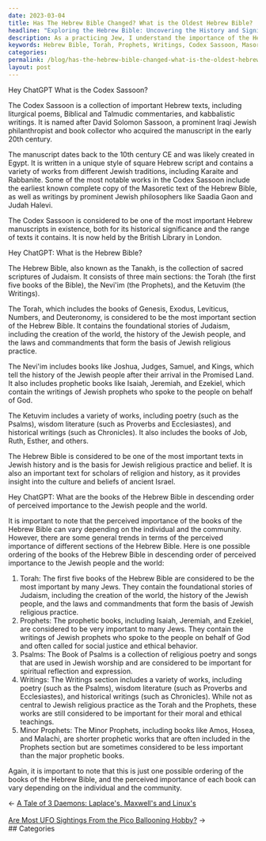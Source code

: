 ```yaml
---
date: 2023-03-04
title: Has The Hebrew Bible Changed? What is the Oldest Hebrew Bible?
headline: "Exploring the Hebrew Bible: Uncovering the History and Significance of the Torah, Prophets, and Writings."
description: As a practicing Jew, I understand the importance of the Hebrew Bible, which is composed of the Torah, Prophets, and Writings. The Codex Sassoon is a 10th century collection of these sacred texts, including the earliest known complete copy of the Masoretic text, as well as writings from prominent Jewish philosophers. I recognize the importance of the Torah and the Prophets, and appreciate the moral and ethical teachings of the literature and historical writings.
keywords: Hebrew Bible, Torah, Prophets, Writings, Codex Sassoon, Masoretic Text, Jewish Philosophy, Liturgical Poems, Biblical Commentaries, Talmudic Commentaries, Kabbalistic Writings, Judaism, Proverbs, Ecclesiastes, Historical Writings, Chronicles, Minor Prophets, Amos, Hosea, Malachi
categories: 
permalink: /blog/has-the-hebrew-bible-changed-what-is-the-oldest-hebrew-bible/
layout: post
---
```



Hey ChatGPT What is the Codex Sassoon?

The Codex Sassoon is a collection of important Hebrew texts, including
liturgical poems, Biblical and Talmudic commentaries, and kabbalistic writings.
It is named after David Solomon Sassoon, a prominent Iraqi Jewish
philanthropist and book collector who acquired the manuscript in the early 20th
century.

The manuscript dates back to the 10th century CE and was likely created in
Egypt. It is written in a unique style of square Hebrew script and contains a
variety of works from different Jewish traditions, including Karaite and
Rabbanite. Some of the most notable works in the Codex Sassoon include the
earliest known complete copy of the Masoretic text of the Hebrew Bible, as well
as writings by prominent Jewish philosophers like Saadia Gaon and Judah Halevi.

The Codex Sassoon is considered to be one of the most important Hebrew
manuscripts in existence, both for its historical significance and the range of
texts it contains. It is now held by the British Library in London.

Hey ChatGPT: What is the Hebrew Bible?

The Hebrew Bible, also known as the Tanakh, is the collection of sacred
scriptures of Judaism. It consists of three main sections: the Torah (the first
five books of the Bible), the Nevi'im (the Prophets), and the Ketuvim (the
Writings).

The Torah, which includes the books of Genesis, Exodus, Leviticus, Numbers, and
Deuteronomy, is considered to be the most important section of the Hebrew
Bible. It contains the foundational stories of Judaism, including the creation
of the world, the history of the Jewish people, and the laws and commandments
that form the basis of Jewish religious practice.

The Nevi'im includes books like Joshua, Judges, Samuel, and Kings, which tell
the history of the Jewish people after their arrival in the Promised Land. It
also includes prophetic books like Isaiah, Jeremiah, and Ezekiel, which contain
the writings of Jewish prophets who spoke to the people on behalf of God.

The Ketuvim includes a variety of works, including poetry (such as the Psalms),
wisdom literature (such as Proverbs and Ecclesiastes), and historical writings
(such as Chronicles). It also includes the books of Job, Ruth, Esther, and
others.

The Hebrew Bible is considered to be one of the most important texts in Jewish
history and is the basis for Jewish religious practice and belief. It is also
an important text for scholars of religion and history, as it provides insight
into the culture and beliefs of ancient Israel.

Hey ChatGPT: What are the books of the Hebrew Bible in descending order of
perceived importance to the Jewish people and the world.

It is important to note that the perceived importance of the books of the Hebrew Bible can vary depending on the individual and the community. However, there are some general trends in terms of the perceived importance of different sections of the Hebrew Bible. Here is one possible ordering of the books of the Hebrew Bible in descending order of perceived importance to the Jewish people and the world:

1. Torah: The first five books of the Hebrew Bible are considered to be the most important by many Jews. They contain the foundational stories of Judaism, including the creation of the world, the history of the Jewish people, and the laws and commandments that form the basis of Jewish religious practice.
1. Prophets: The prophetic books, including Isaiah, Jeremiah, and Ezekiel, are considered to be very important to many Jews. They contain the writings of Jewish prophets who spoke to the people on behalf of God and often called for social justice and ethical behavior.
1. Psalms: The Book of Psalms is a collection of religious poetry and songs that are used in Jewish worship and are considered to be important for spiritual reflection and expression.
1. Writings: The Writings section includes a variety of works, including poetry (such as the Psalms), wisdom literature (such as Proverbs and Ecclesiastes), and historical writings (such as Chronicles). While not as central to Jewish religious practice as the Torah and the Prophets, these works are still considered to be important for their moral and ethical teachings.
1. Minor Prophets: The Minor Prophets, including books like Amos, Hosea, and Malachi, are shorter prophetic works that are often included in the Prophets section but are sometimes considered to be less important than the major prophetic books.

Again, it is important to note that this is just one possible ordering of the books of the Hebrew Bible, and the perceived importance of each book can vary depending on the individual and the community.


<div class="post-nav"><div class="post-nav-prev"><span class="arrow">&larr;&nbsp;</span><a href="/blog/a-tale-of-3-daemons-laplace-s-maxwell-s-and-linux-s">A Tale of 3 Daemons: Laplace's, Maxwell's and Linux's</a></div> &nbsp; <div class="post-nav-next"><a href="/blog/are-most-ufo-sightings-from-the-pico-ballooning-hobby">Are Most UFO Sightings From the Pico Ballooning Hobby?</a><span class="arrow">&nbsp;&rarr;</span></div></div>
## Categories

<ul></ul>